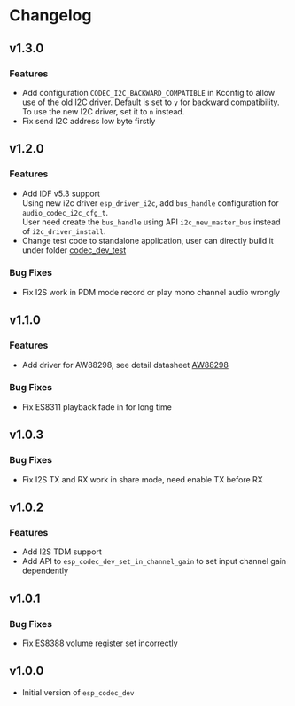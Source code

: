 # Changelog

## v1.3.0

### Features

- Add configuration `CODEC_I2C_BACKWARD_COMPATIBLE` in Kconfig to allow use of the old I2C driver.
  Default is set to `y` for backward compatibility. To use the new I2C driver, set it to `n` instead.
- Fix send I2C address low byte firstly

## v1.2.0

### Features

- Add IDF v5.3 support  
  Using new i2c driver `esp_driver_i2c`, add `bus_handle` configuration for `audio_codec_i2c_cfg_t`.  
  User need create the `bus_handle` using API `i2c_new_master_bus` instead of `i2c_driver_install`.
- Change test code to standalone application, user can directly build it under folder [codec_dev_test](test_apps/codec_dev_test)

### Bug Fixes

- Fix I2S work in PDM mode record or play mono channel audio wrongly


## v1.1.0

### Features

- Add driver for AW88298, see detail datasheet [AW88298](https://datasheetspdf.com/download_new.php?id=1513778)

### Bug Fixes

- Fix ES8311 playback fade in for long time


## v1.0.3

### Bug Fixes

- Fix I2S TX and RX work in share mode, need enable TX before RX


## v1.0.2

### Features

- Add I2S TDM support
- Add API to `esp_codec_dev_set_in_channel_gain` to set input channel gain dependently


## v1.0.1

### Bug Fixes

- Fix ES8388 volume register set incorrectly


## v1.0.0

- Initial version of `esp_codec_dev`
